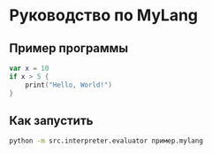 # Руководство по MyLang

## Пример программы
```kotlin
var x = 10
if x > 5 {
    print("Hello, World!")
}
```

## Как запустить
```bash
python -m src.interpreter.evaluator пример.mylang
```
